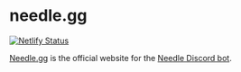 # needle.gg

[![Netlify Status](https://api.netlify.com/api/v1/badges/8310d753-153c-4999-b7bf-7ec28165d91e/deploy-status)](https://app.netlify.com/sites/needle-bot/deploys)

[Needle.gg](https://needle.gg) is the official website for the [Needle Discord bot](https://github.com/MarcusOtter/discord-needle).
